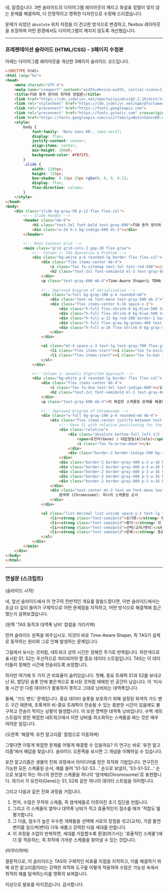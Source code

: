 네, 알겠습니다. 3번 슬라이드의 다이어그램 레이아웃이 깨지고 화살표 정렬이 맞지 않는 문제를 해결하여, 더 안정적이고 명확한 디자인으로 수정해 드리겠습니다.

문제가 되었던 `absolute` 위치 지정을 더 견고한 방식으로 변경하고, flexbox 레이아웃을 조정하여 어떤 환경에서도 다이어그램이 깨지지 않도록 개선했습니다.

---

### 프레젠테이션 슬라이드 (HTML/CSS) - 3페이지 수정본

아래는 다이어그램 레이아웃을 개선한 3페이지 슬라이드 코드입니다.

```html
<!DOCTYPE html>
<html lang="ko">
<head>
    <meta charset="UTF-8">
    <meta name="viewport" content="width=device-width, initial-scale=1.0">
    <title>TSN 동작 원리와 최적화 방법론</title>
    <link href="https://cdn.jsdelivr.net/npm/tailwindcss@2.2.19/dist/tailwind.min.css" rel="stylesheet">
    <link rel="stylesheet" href="https://cdn.jsdelivr.net/npm/@fortawesome/fontawesome-free@6.4.0/css/all.min.css">
    <link rel="preconnect" href="https://fonts.googleapis.com">
    <link rel="preconnect" href="https://fonts.gstatic.com" crossorigin>
    <link href="https://fonts.googleapis.com/css2?family=Noto+Sans+KR:wght@300;400;500;700&display=swap" rel="stylesheet">
    <style>
        body {
            font-family: 'Noto Sans KR', sans-serif;
            display: flex;
            justify-content: center;
            align-items: center;
            min-height: 100vh;
            background-color: #f0f2f5;
        }
        .slide {
            width: 1280px;
            height: 720px;
            box-shadow: 0 10px 25px rgba(0, 0, 0, 0.1);
            display: flex;
            flex-direction: column;
        }
    </style>
</head>
<body>
    <div class="slide bg-gray-50 p-12 flex flex-col">
        <!-- Slide Header -->
        <header class="mb-6">
            <h1 class="text-3xl font-bold text-gray-800">TSN 동작 원리와 최적화 방법론</h1>
            <div class="w-24 h-1 bg-indigo-600 mt-2"></div>
        </header>

        <!-- Main Content Grid -->
        <main class="grid grid-cols-2 gap-10 flex-grow">
            <!-- Column 1: TAS Operation & Problem -->
            <div class="bg-white p-6 rounded-lg border flex flex-col">
                <div class="flex items-center mb-4">
                    <i class="fas fa-sitemap text-3xl text-red-500"></i>
                    <h2 class="text-2xl font-semibold ml-3 text-gray-800">TAS 동작과 대역폭 낭비 (Fig. 1)</h2>
                </div>
                <p class="text-gray-600 mb-4">Time-Aware Shaper는 TDMA 원리로 동작하며, 지정된 시간에 특정 트래픽만 전송합니다. 하지만 이 과정에서 비효율이 발생합니다.</p>
                
                <!-- Improved Diagram of Serialization -->
                <div class="w-full bg-gray-100 p-4 rounded-md">
                    <div class="text-sm font-mono text-gray-500 mb-2">TAS Cycle (시간 흐름) →</div>
                    <div class="flex items-center h-16 space-x-1">
                        <div class="h-full flex-shrink-0 bg-blue-500 text-white flex items-center justify-center p-2 text-sm font-bold">S1</div>
                        <div class="h-full flex-shrink-0 bg-blue-500 text-white flex items-center justify-center p-2 text-sm font-bold">S2</div>
                        <div class="h-full w-12 bg-red-200 border-2 border-dashed border-red-500 flex items-center justify-center text-red-600 font-bold text-xs" title="Wasted Slack">낭비</div>
                        <div class="h-full flex-grow bg-green-400 text-white flex items-center justify-center text-sm">비-중요</div>
                        <div class="h-full w-20 flex-shrink-0 bg-gray-500 text-white flex items-center justify-center text-xs">가드밴드</div>
                    </div>
                </div>

                <ul class="mt-4 space-y-3 text-lg text-gray-700 flex-grow">
                    <li class="flex items-start"><i class="fas fa-exclamation-circle text-red-500 mt-1.5 mr-3"></i><div><strong class="font-semibold">미사용 시간 (Wasted Slack):</strong> 중요 트래픽(S1, S2) 전송 후 남는 슬롯 내의 자투리 시간은 그대로 낭비됩니다.</div></li>
                    <li class="flex items-start"><i class="fas fa-ban text-red-500 mt-1.5 mr-3"></i><div><strong class="font-semibold">가드 밴드 (Guard Band):</strong> 중요 슬롯 보호를 위한 장치지만, 비-중요 패킷의 전송을 불필요하게 막아 대역폭을 낭비시킬 수 있습니다.</div></li>
                </ul>
            </div>

            <!-- Column 2: Genetic Algorithm Approach -->
            <div class="bg-white p-6 rounded-lg border flex flex-col">
                <div class="flex items-center mb-4">
                    <i class="fas fa-dna text-3xl text-indigo-600"></i>
                    <h2 class="text-2xl font-semibold ml-3 text-gray-800">해결책: 유전 알고리즘 (Fig. 2)</h2>
                </div>
                <p class="text-gray-600 mb-4">이 복잡한 스케줄링 문제를 해결하기 위해, 자연의 진화 원리를 모방한 '유전 알고리즘'을 사용합니다.</p>
                
                <!-- Improved Diagram of Chromosome -->
                <div class="w-full bg-gray-100 p-4 rounded-md mb-4">
                    <div class="flex items-center justify-between text-center">
                        <!-- Gene S1 with relative positioning for the label -->
                        <div class="relative">
                            <div class="absolute bottom-full left-1/2 -translate-x-1/2 mb-2 whitespace-nowrap text-indigo-700">
                                <span>유전자(Gene) / 대립형질(Allele)</span>
                                <i class="fas fa-arrow-down"></i>
                            </div>
                            <div class="border-2 border-indigo-500 bg-indigo-100 p-3 font-bold w-16 h-12 flex items-center justify-center">S1</div>
                        </div>
                        <div class="border-2 border-gray-400 p-3 w-16 h-12 flex items-center justify-center">S2</div>
                        <div class="border-2 border-gray-400 p-3 w-16 h-12 flex items-center justify-center">S3</div>
                        <div class="border-2 border-gray-400 p-3 w-16 h-12 flex items-center justify-center">S4</div>
                        <div class="border-2 border-gray-400 p-3 w-16 h-12 flex items-center justify-center">S5</div>
                        <div class="border-2 border-gray-400 p-3 w-16 h-12 flex items-center justify-center">S6</div>
                    </div>
                    <div class="text-center mt-3 text-sm font-mono text-indigo-700 border-t-2 border-indigo-300 pt-2">
                        염색체 (Chromosome): 하나의 스케줄링 순서
                    </div>
                </div>

                <ol class="list-decimal list-inside space-y-2 text-lg text-gray-700 flex-grow">
                    <li><strong class="font-semibold">초기화:</strong> 무작위 스케줄(염색체) 집단을 생성합니다.</li>
                    <li><strong class="font-semibold">평가:</strong> 각 스케줄의 효율성(대역폭 낭비 등)을 점수로 평가합니다.</li>
                    <li><strong class="font-semibold">선택/교차/변이:</strong> 우수한 스케줄을 선택, 서로 섞고(교차), 일부를 변형(변이)하여 더 나은 다음 세대를 만듭니다.</li>
                    <li><strong class="font-semibold">반복:</strong> 종료 조건이 만족될 때까지 2~3단계를 반복하여 최적의 해를 찾습니다.</li>
                </ol>
            </div>
        </main>
    </div>
</body>
</html>
```

---

### 연설문 (스크립트)

(슬라이드 시작)

네, 앞선 슬라이드에서 이 연구의 전반적인 개요를 말씀드렸다면, 이번 슬라이드에서는 조금 더 깊이 들어가 구체적으로 어떤 문제점을 지적하고, 어떤 방식으로 해결책에 접근했는지 살펴보겠습니다.

(왼쪽 'TAS 동작과 대역폭 낭비' 칼럼을 가리키며)

먼저 슬라이드 왼쪽을 봐주십시오. 이것이 바로 Time-Aware Shaper, 즉 TAS가 실제로 동작하는 원리와 그로 인해 발생하는 문제입니다.

그림에서 보시는 것처럼, 네트워크 상의 시간은 정해진 주기로 반복됩니다. 파란색으로 표시된 S1, S2는 우선적으로 처리되어야 할 중요 데이터 스트림입니다. TAS는 이 데이터들이 정해진 시간에 전송되도록 보장합니다.

하지만 여기에 두 가지 큰 비효율이 숨어있습니다. 첫째, 중요 트래픽 S1과 S2를 보내고 난 뒤, 할당된 슬롯 안에 붉은색으로 표시된 것처럼 애매한 빈 공간이 남습니다. 이 '미사용 시간'은 다른 데이터가 활용하지 못하고 그대로 낭비되는 대역폭입니다.

둘째, '가드 밴드' 문제입니다. 중요 데이터 슬롯을 보호하기 위해 설정된 회색의 가드 밴드 구간 때문에, 초록색의 비-중요 트래픽이 전송될 수 있는 충분한 시간이 있음에도 불구하고 전송이 막히는 상황이 발생합니다. 이 또한 명백한 대역폭 낭비입니다. 수백 개의 스트림이 얽힌 복잡한 네트워크에서 이런 낭비를 최소화하는 스케줄을 짜는 것은 매우 어려운 일입니다.

(오른쪽 '해결책: 유전 알고리즘' 칼럼으로 이동하며)

그렇다면 이렇게 복잡한 문제를 어떻게 해결할 수 있을까요? 이 연구는 바로 '유전 알고리즘'에서 해답을 찾습니다. 슬라이드 오른쪽을 보시면 그 개념을 이해하실 수 있습니다.

유전 알고리즘은 생물의 진화 과정에서 아이디어를 얻은 최적화 기법입니다. 연구진은 가능한 모든 스케줄링 순서, 예를 들어 'S1-S2-S3...' 순으로 보낼지, 'S3-S1-S2...' 순으로 보낼지 하는 하나의 완전한 스케줄을 하나의 '염색체(Chromosome)'로 표현합니다. 여기서 각 유전자(Gene)는 S1, S2와 같은 하나의 데이터 스트림을 의미합니다.

그리고 다음과 같은 진화 과정을 거칩니다.
1.  먼저, 수많은 무작위 스케줄, 즉 염색체들로 이루어진 초기 집단을 만듭니다.
2.  그리고 각 스케줄이 얼마나 대역폭 낭비가 적고 효율적인지 점수를 매겨 '적합도'를 평가합니다.
3.  그 다음, 점수가 높은 우수한 개체들을 선택해 서로의 장점을 섞고(교차), 가끔 돌연변이를 일으켜(변이) 더욱 새롭고 강력한 다음 세대를 만듭니다.
4.  이 과정을 수없이 반복하면, 세대를 거듭할수록 환경(여기서는 '효율적인 스케줄')에 더 잘 적응하는, 즉 최적에 가까운 스케줄을 찾아낼 수 있는 것입니다.

(마무리하며)

결론적으로, 이 슬라이드는 TAS의 구체적인 비효율 지점을 지적하고, 이를 해결하기 위해 유전 알고리즘이라는 강력한 최적화 도구를 어떻게 적용하여 수많은 가능성 속에서 최적의 해를 탐색하는지를 명확히 보여줍니다.

이상으로 발표를 마치겠습니다. 감사합니다.
